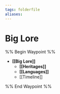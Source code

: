 ```yaml
---
tags: folderfile
aliases:
---
```


# Big Lore
%% Begin Waypoint %%
- **[[Big Lore]]**
	- **[[Heritages]]**
	- **[[Languages]]**
	- [[Timeline]]

%% End Waypoint %%
